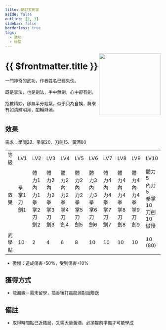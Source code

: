 ```yaml
---
title: 酩酊玄劍掌
aside: false
outline: [2, 3]
sidebar: false
borderless: true
tags:
  - 武功
  - 秘笈
---
```


<img src="/images/books/item_book_3010.png" align="right" width="200" />

# {{ $frontmatter.title }}

一門神奇的武功，作者姓名已經失佚。
<br><br>
既是掌法，也是劍法，手中無劍，心中卻有劍。
<br><br>
招數精妙，卻無半分殺氣，似乎只為自娛，舞來有如清輝明月，酣暢淋漓。
<br clear="all" />

## 效果

需求：學問20、拳掌20、刀劍15、黃酒80

<table>
    <tr>
        <td>等級</td>
        <td>LV1</td>
        <td>LV2</td>
        <td>LV3</td>
        <td>LV4</td>
        <td>LV5</td>
        <td>LV6</td>
        <td>LV7</td>
        <td>LV8</td>
        <td>LV9</td>
        <td>LV10</td>
    </tr>
    <tr>
        <td>效果</td>
        <td>拳掌1<br>刀劍1</td>
        <td>體力1<br>內力1<br>拳掌2<br>刀劍2</td>
        <td>體力2<br>內力2<br>拳掌3<br>刀劍3</td>
        <td>體力2<br>內力2<br>拳掌4<br>刀劍4</td>
        <td>體力2<br>內力2<br>拳掌5<br>刀劍5</td>
        <td>體力3<br>內力3<br>拳掌6<br>刀劍6</td>
        <td>體力4<br>內力4<br>拳掌7<br>刀劍7</td>
        <td>體力4<br>內力4<br>拳掌8<br>刀劍8</td>
        <td>體力4<br>內力4<br>拳掌9<br>刀劍9</td>
        <td>體力5<br>內力5<br>拳掌10<br>刀劍10<br>傲慢</td>
    </tr>
    <tr>
        <td>武學點</td>
        <td>10</td>
        <td>2</td>
        <td>4</td>
        <td>6</td>
        <td>8</td>
        <td>10</td>
        <td>10</td>
        <td>10</td>
        <td>10</td>
        <td>10 (80)</td>
    </tr>
</table>

- 傲慢：造成傷害+50%，受到傷害+10%

## 獲得方式

- 龍湘線－需未留學，插香後打贏龍淵對話贈送

## 備註

- 取得時間點已近結局，又需大量黃酒，必須提前準備才可能學成
